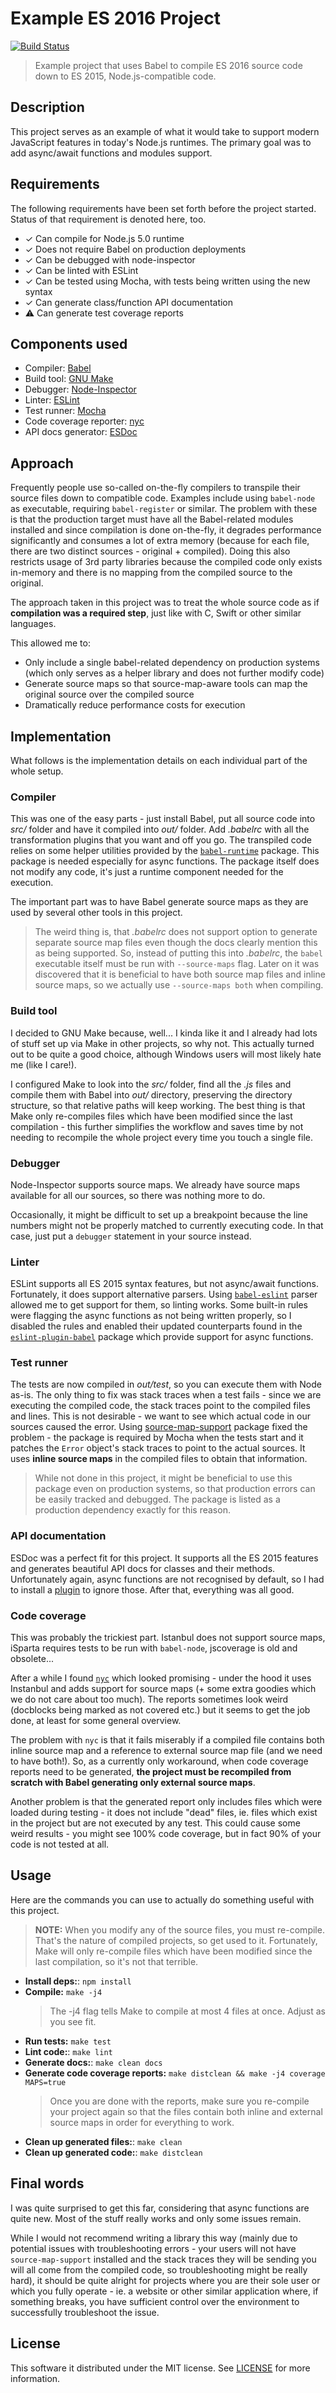 [travis-badge]: https://travis-ci.org/Alaneor/babel-example.svg
[travis-url]: https://travis-ci.org/Alaneor/babel-example

# Example ES 2016 Project

[![Build Status][travis-badge]][travis-url]

> Example project that uses Babel to compile ES 2016 source code down to ES 2015, Node.js-compatible code.

## Description

This project serves as an example of what it would take to support modern JavaScript features in today's Node.js runtimes. The primary goal was to add async/await functions and modules support.

## Requirements

The following requirements have been set forth before the project started. Status of that requirement is denoted here, too.

- ✓ Can compile for Node.js 5.0 runtime
- ✓ Does not require Babel on production deployments
- ✓ Can be debugged with node-inspector
- ✓ Can be linted with ESLint
- ✓ Can be tested using Mocha, with tests being written using the new syntax
- ✓ Can generate class/function API documentation
- ⚠︎ Can generate test coverage reports

## Components used

- Compiler: [Babel](https://babeljs.io)
- Build tool: [GNU Make](https://www.gnu.org/software/make)
- Debugger: [Node-Inspector](https://github.com/node-inspector/node-inspector)
- Linter: [ESLint](http://eslint.org)
- Test runner: [Mocha](https://mochajs.org)
- Code coverage reporter: [nyc](https://github.com/bcoe/nyc)
- API docs generator: [ESDoc](https://esdoc.org)

## Approach

Frequently people use so-called on-the-fly compilers to transpile their source files down to compatible code. Examples include using `babel-node` as executable, requiring `babel-register` or similar. The problem with these is that the production target must have all the Babel-related modules installed and since compilation is done on-the-fly, it degrades performance significantly and consumes a lot of extra memory (because for each file, there are two distinct sources - original + compiled). Doing this also restricts usage of 3rd party libraries because the compiled code only exists in-memory and there is no mapping from the compiled source to the original.

The approach taken in this project was to treat the whole source code as if **compilation was a required step**, just like with C, Swift or other similar languages.

This allowed me to:

- Only include a single babel-related dependency on production systems (which only serves as a helper library and does not further modify code)
- Generate source maps so that source-map-aware tools can map the original source over the compiled source
- Dramatically reduce performance costs for execution

## Implementation

What follows is the implementation details on each individual part of the whole setup.

### Compiler

This was one of the easy parts - just install Babel, put all source code into *src/* folder and have it compiled into *out/* folder. Add *.babelrc* with all the transformation plugins that you want and off you go. The transpiled code relies on some helper utilities provided by the [`babel-runtime`](https://www.npmjs.com/package/babel-runtime) package. This package is needed especially for async functions. The package itself does not modify any code, it's just a runtime component needed for the execution.

The important part was to have Babel generate source maps as they are used by several other tools in this project.

> The weird thing is, that *.babelrc* does not support option to generate separate source map files even though the docs clearly mention this as being supported. So, instead of putting this into *.babelrc*, the `babel` executable itself must be run with `--source-maps` flag. Later on it was discovered that it is beneficial to have both source map files and inline source maps, so we actually use `--source-maps both` when compiling.

### Build tool

I decided to GNU Make because, well... I kinda like it and I already had lots of stuff set up via Make in other projects, so why not. This actually turned out to be quite a good choice, although Windows users will most likely hate me (like I care!).

I configured Make to look into the *src/* folder, find all the *.js* files and compile them with Babel into *out/* directory, preserving the directory structure, so that relative paths will keep working. The best thing is that Make only re-compiles files which have been modified since the last compilation - this further simplifies the workflow and saves time by not needing to recompile the whole project every time you touch a single file.

### Debugger

Node-Inspector supports source maps. We already have source maps available for all our sources, so there was nothing more to do.

Occasionally, it might be difficult to set up a breakpoint because the line numbers might not be properly matched to currently executing code. In that case, just put a `debugger` statement in your source instead.

### Linter

ESLint supports all ES 2015 syntax features, but not async/await functions. Fortunately, it does support alternative parsers. Using [`babel-eslint`](https://www.npmjs.com/package/babel-eslint) parser allowed me to get support for them, so linting works. Some built-in rules were flagging the async functions as not being written properly, so I disabled the rules and enabled their updated counterparts found in the [`eslint-plugin-babel`](https://www.npmjs.com/package/eslint-plugin-babel) package which provide support for async functions.

### Test runner

The tests are now compiled in *out/test*, so you can execute them with Node as-is. The only thing to fix was stack traces when a test fails - since we are executing the compiled code, the stack traces point to the compiled files and lines. This is not desirable - we want to see which actual code in our sources caused the error. Using [source-map-support](https://www.npmjs.com/package/source-map-support) package fixed the problem - the package is required by Mocha when the tests start and it patches the `Error` object's stack traces to point to the actual sources. It uses **inline source maps** in the compiled files to obtain that information.

> While not done in this project, it might be beneficial to use this package even on production systems, so that production errors can be easily tracked and debugged. The package is listed as a production dependency exactly for this reason.

### API documentation

ESDoc was a perfect fit for this project. It supports all the ES 2015 features and generates beautiful API docs for classes and their methods. Unfortunately again, async functions are not recognised by default, so I had to install a [plugin](https://www.npmjs.com/package/esdoc-es7-plugin) to ignore those. After that, everything was all good.

### Code coverage

This was probably the trickiest part. Istanbul does not support source maps, iSparta requires tests to be run with `babel-node`, jscoverage is old and obsolete...

After a while I found [`nyc`](https://github.com/bcoe/nyc) which looked promising - under the hood it uses Instanbul and adds support for source maps (+ some extra goodies which we do not care about too much). The reports sometimes look weird (docblocks being marked as not covered etc.) but it seems to get the job done, at least for some general overview.

The problem with `nyc` is that it fails miserably if a compiled file contains both inline source map and a reference to external source map file (and we need to have both!). So, as a currently only workaround, when code coverage reports need to be generated, **the project must be recompiled from scratch with Babel generating only external source maps**.

Another problem is that the generated report only includes files which were loaded during testing - it does not include "dead" files, ie. files which exist in the project but are not executed by any test. This could cause some weird results - you might see 100% code coverage, but in fact 90% of your code is not tested at all.

## Usage

Here are the commands you can use to actually do something useful with this project.

> **NOTE:**
> When you modify any of the source files, you must re-compile. That's the nature of compiled projects, so get used to it. Fortunately, Make will only re-compile files which have been modified since the last compilation, so it's not that terrible.

- **Install deps:**: `npm install`
- **Compile:** `make -j4`
  > The -j4 flag tells Make to compile at most 4 files at once. Adjust as you see fit.
- **Run tests:** `make test`
- **Lint code:**: `make lint`
- **Generate docs:**: `make clean docs`
- **Generate code coverage reports:** `make distclean && make -j4 coverage MAPS=true`
  > Once you are done with the reports, make sure you re-compile your project again so that the files contain both inline and external source maps in order for everything to work.
- **Clean up generated files:**: `make clean`
- **Clean up generated code:**: `make distclean`

## Final words

I was quite surprised to get this far, considering that async functions are quite new. Most of the stuff really works and only some issues remain.

While I would not recommend writing a library this way (mainly due to potential issues with troubleshooting errors - your users will not have `source-map-support` installed and the stack traces they will be sending you will all come from the compiled code, so troubleshooting might be really hard), it should be quite alright for projects where you are their sole user or which you fully operate - ie. a website or other similar application where, if something breaks, you have sufficient control over the environment to successfully troubleshoot the issue.

## License

This software it distributed under the MIT license. See [LICENSE](LICENSE) for more information.
